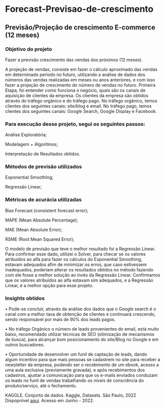 # Forecast-Previsao-de-crescimento
## Previsão/Projeção de crescimento E-commerce (12 meses)

### Objetivo do projeto
Fazer a previsão crescimento das vendas dos próximos (12 meses).

A projeção de vendas, consiste em fazer o cálculo aproximado das vendas em determinado período no futuro, utilizando a análise de dados dos números das vendas realizadas em meses ou anos anteriores, e com isso fazer a projeção de crescimento do número de vendas no futuro. 
Primeira Etapa, foi entender como funciona o negócio, quais são os canais de aquisição de clientes da empresa.
Os clientes da empresa são obtidos através do tráfego orgânico e do tráfego pago.
No tráfego orgânico, temos clientes dos seguintes canais: site/blog e email.
No tráfego pago, temos clientes dos seguintes canais: Google Search, Google Display e Facebook.

### Para execução desse projeto, segui os seguintes passos:
Análise Exploratória;

Modelagem + Algoritmos;

Interpretação de Resultados obtidos.

### Métodos de previsão utilizados
Exponential Smoothing;

Regressão Linear;

### Métricas de acurácia utilizadas
Bias Forecast (consistent forecast error);

MAPE (Mean Absolute Percentage);

MAE (Mean Absolute Error);

RSME (Root Mean Squared Error);

O modelo de previsão que teve o melhor resultado foi a Regressão Linear.
Para confirmar esse dado, utilizei o Solver, para checar se os valores atribuídos ao alfa para fazer os cálculos do Exponential Smoothing, estavam adequados afim de minimizar os erros, que caso estivessem inadequados, poderiam alterar os resultados obtidos no método fazendo com ele fosse a melhor solução ao invés da Regressão Linear. Confirmamos que os valores atribuídos ao alfa estavam sim adequados, e a Regressão Linear, é a melhor opção para esse projeto.

### Insights obtidos

•	Pode-se concluir, através da análise dos dados que o Google search é o canal com a melhor taxa de obtenção de clientes e continuará crescendo, sendo responsável por mais de 90% dos leads pagos. 

•	No tráfego Orgânico o número de leads provenientes do email, está muito baixo, recomendado utilizar técnicas de SEO (otimização de mecanismos de busca), para alcançar bom posicionamento do site/Blog no Google e em outros buscadores.


•	Oportunidade de desenvolver um funil de captação de leads, dando algum incentivo para que mais pessoas se cadastrem no site para receber a newsletter da empresa, podendo ser o recebimento de um ebook, acesso a uma aula exclusiva (previamente gravada), e após recebimentos dos cadastros, ajustar a comunicação para que os e-mails enviados conduzam os leads no funil de vendas trabalhando os níveis de consciência do produto/serviço, até o fechamento.



KAGGLE. Conjunto de dados. Kaggle, Datasets. São Paulo, 2022 Dispopnível [aqui](https://www.kaggle.com/olistbr/marketing-funnel-olist/home?select=olist_marketing_qualified_leads_dataset.csv). Acesso em Junho - 2022.
